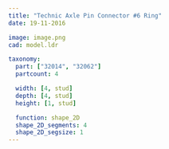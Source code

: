 ```yaml
---
title: "Technic Axle Pin Connector #6 Ring"
date: 19-11-2016

image: image.png
cad: model.ldr

taxonomy:
  part: ["32014", "32062"]
  partcount: 4

  width: [4, stud]
  depth: [4, stud]
  height: [1, stud]

  function: shape_2D
  shape_2D_segments: 4
  shape_2D_segsize: 1
---
```

